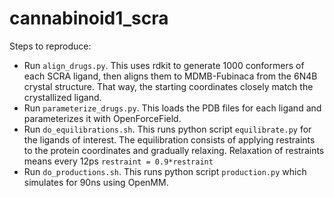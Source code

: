 # cannabinoid1_scra

Steps to reproduce:
- Run `align_drugs.py`. This uses rdkit to generate 1000 conformers of each SCRA ligand, then aligns them to MDMB-Fubinaca from the 6N4B crystal structure. That way, the starting coordinates closely match the crystallized ligand.
- Run `parameterize_drugs.py`. This loads the PDB files for each ligand and parameterizes it with OpenForceField.
- Run `do_equilibrations.sh`. This runs python script `equilibrate.py` for the ligands of interest. The equilibration consists of applying restraints to the protein coordinates and gradually relaxing. Relaxation of restraints means every 12ps `restraint = 0.9*restraint`
- Run `do_productions.sh`. This runs python script `production.py` which simulates for 90ns using OpenMM.
